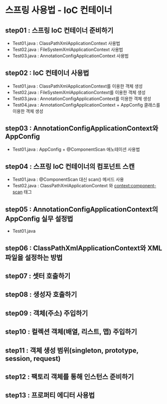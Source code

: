 # 스프링 사용법 - IoC 컨테이너
## step01 : 스프링 IoC 컨테이너 준비하기
- Test01.java : ClassPathXmlApplicationContext 사용법
- Test02.java : FileSystemXmlApplicationContext 사용법
- Test03.java : AnnotationConfigApplicationContext 사용법

## step02 : IoC 컨테이너 사용법
- Test01.java : ClassPathXmlApplicationContext를 이용한 객체 생성
- Test02.java : FileSystemXmlApplicationContext를 이용한 객체 생성
- Test03.java : AnnotationConfigApplicationContext를 이용한 객체 생성
- Test04.java : AnnotationConfigApplicationContext + AppConfig 클래스를 이용한 객체 생성

## step03 : AnnotationConfigApplicationContext와 AppConfig
- Test01.java : AppConfig + @ComponentScan 애노테이션 사용법

## step04 : 스프링 IoC 컨테이너의 컴포넌트 스캔 
- Test01.java : @ComponentScan 대신 scan() 메서드 사용
- Test02.java : ClassPathXmlApplicationContext 와 <context:component-scan> 태그

## step05 : AnnotationConfigApplicationContext의 AppConfig 실무 설정법 
- Test01.java

## step06 : ClassPathXmlApplicationContext와 XML 파일을 설정하는 방법
## step07 : 셋터 호출하기
## step08 : 생성자 호출하기
## step09 : 객체(주소) 주입하기  
## step10 : 컬렉션 객체(배열, 리스트, 맵) 주입하기 
## step11 : 객체 생성 범위(singleton, prototype, session, request)   
## step12 : 팩토리 객체를 통해 인스턴스 준비하기   
## step13 : 프로퍼티 에디터 사용법
   
   
   
   
   
   
   
   
   
   
